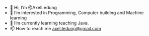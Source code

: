 - 👋 Hi, I’m @AxelLedung
- 👀 I’m interested in Programming, Computer building and Machine learning
- 🌱 I’m currently learning teaching Java.
- 📫 How to reach me axel.ledung@gmail.com

<!---
AxelLedung/AxelLedung is a ✨ special ✨ repository because its `README.md` (this file) appears on your GitHub profile.
You can click the Preview link to take a look at your changes.
--->
